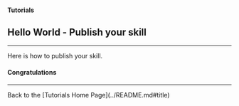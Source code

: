 #### Tutorials
## Hello World - Publish your skill <a id="title"></a>
<hr />

Here is how to publish your skill.


#### Congratulations

<hr />
Back to the [Tutorials Home Page](../README.md#title)
